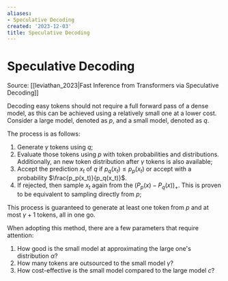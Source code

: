 ```yaml
---
aliases:
- Speculative Decoding
created: '2023-12-03'
title: Speculative Decoding
---
```


# Speculative Decoding

Source: [[leviathan_2023|Fast Inference from Transformers via Speculative Decoding]]

Decoding easy tokens should not require a full forward pass of a dense model, as this can be achieved using a relatively small one at a lower cost. Consider a large model, denoted as $p$, and a small model, denoted as $q$.

The process is as follows:
1. Generate $\gamma$ tokens using $q$;
2. Evaluate those tokens using $p$ with token probabilities and distributions. Additionally, an new token distribution after $\gamma$ tokens is also available;
3. Accept the prediction $x_t$ of $q$ if $p_q(x_t) \le p_p(x_t)$ or accept with a probability $\frac{p_p(x_t)}{p_q(x_t)}$.
4. If rejected, then sample $x_t$ again from the $(P_p(x) - P_q(x))_+$. This is proven to be equivalent to sampling directly from $p$;

This process is guaranteed to generate at least one token from $p$ and at most $\gamma + 1$ tokens, all in one go.

When adopting this method, there are a few parameters that require attention:
1. How good is the small model at approximating the large one's distribution $\alpha$?
2. How many tokens are outsourced to the small model $\gamma$?
3. How cost-effective is the small model compared to the large model $c$?